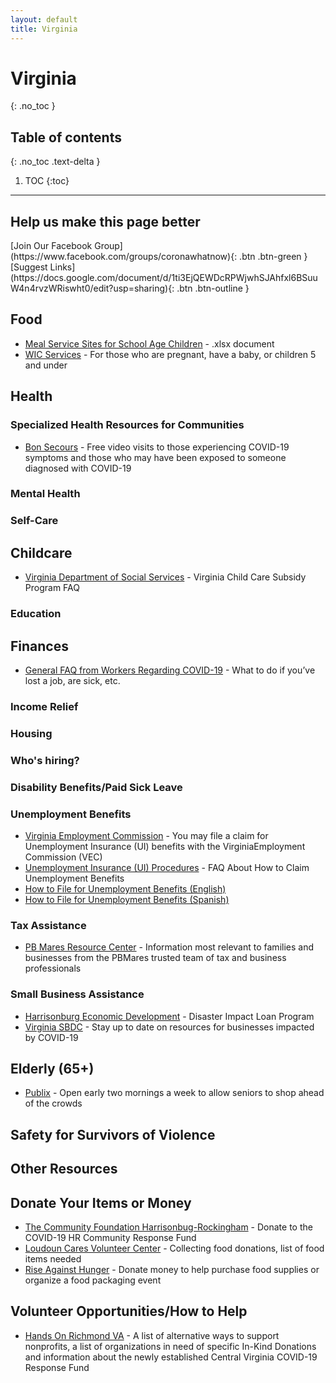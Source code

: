 ```yaml
---
layout: default
title: Virginia
---
```


# Virginia
{: .no_toc }

## Table of contents
{: .no_toc .text-delta }

1. TOC
{:toc}

---

## Help us make this page better
<span class="fs-5">
[Join Our Facebook Group](https://www.facebook.com/groups/coronawhatnow){: .btn .btn-green } [Suggest Links](https://docs.google.com/document/d/1ti3EjQEWDcRPWjwhSJAhfxl6BSuuW4n4rvzWRiswht0/edit?usp=sharing){: .btn .btn-outline }
</span>

## Food



*   [Meal Service Sites for School Age Children](http://www.doe.virginia.gov/support/nutrition/approved-meal-sites.xlsx) - .xlsx document
*   [WIC Services](https://uwhr.org/files/galleries/WIC_COVID_Flyer.pdf) - For those who are pregnant, have a baby, or children 5 and under


## Health


### Specialized Health Resources for Communities



*   [Bon Secours](https://blog.bonsecours.com/news/free-covid-19-video-visits/) - Free video visits to those experiencing COVID-19 symptoms and those who may have been exposed to someone diagnosed with COVID-19


### Mental Health


### Self-Care


## Childcare



*   [Virginia Department of Social Services](https://www.dss.virginia.gov/geninfo/files/FAQs-Virginia_Subsidy_Program.pdf) - Virginia Child Care Subsidy Program FAQ


### Education


## Finances



*   [General FAQ from Workers Regarding COVID-19](https://www.governor.virginia.gov/media/governorvirginiagov/governor-of-virginia/pdf/Frequently-Asked-Questions-from-Workers-Regarding-COVID-19.pdf) - What to do if you’ve lost a job, are sick, etc.


### Income Relief


### Housing


### Who's hiring?


### Disability Benefits/Paid Sick Leave


### Unemployment Benefits



*   [Virginia Employment Commission](http://www.vec.virginia.gov/node/11699) - You may file a claim for Unemployment Insurance (UI) benefits with the VirginiaEmployment Commission (VEC)
*   [Unemployment Insurance (UI) Procedures](https://www.vec.virginia.gov/sites/default/files/documents/Information-on-claims-related-to-layoff-March-2020.pdf) - FAQ About How to Claim Unemployment Benefits
*   [How to File for Unemployment Benefits (English)](https://uwhr.org/files/galleries/How_to_Apply_English_COVID-19_PDF.pdf)
*   [How to File for Unemployment Benefits (Spanish)](https://uwhr.org/files/galleries/How_to_Apply_Spanish_COVID-19_PDF.pdf)


### Tax Assistance



*   [PB Mares Resource Center](https://www.pbmares.com/covid-19-resource-center) - Information most relevant to families and businesses from the PBMares trusted team of tax and business professionals


### Small Business Assistance



*   [Harrisonburg Economic Development](https://harrisonburgdevelopment.com/incentives-financing-2/) - Disaster Impact Loan Program
*   [Virginia SBDC](http://www.valleysbdc.org/covid-19/) - Stay up to date on resources for businesses impacted by COVID-19


## Elderly (65+)



*   [Publix](https://ww4.publix.com/publix-store-status#seniors) - Open early two mornings a week to allow seniors to shop ahead of the crowds


## Safety for Survivors of Violence


## Other Resources


## Donate Your Items or Money



*   [The Community Foundation Harrisonbug-Rockingham](https://www.tcfhr.org/covid-19/) - Donate to the COVID-19 HR Community Response Fund
*   [Loudoun Cares Volunteer Center](https://volunteer.loudouncares.org/need/detail/?need_id=508171) - Collecting food donations, list of food items needed
*   [Rise Against Hunger](https://www.riseagainsthunger.org/#meettheneed) - Donate money to help purchase food supplies or organize a food packaging event


## Volunteer Opportunities/How to Help



*   [Hands On Richmond VA](https://www.handsonrva.org/inkind?) - A list of alternative ways to support nonprofits, a list of organizations in need of specific In-Kind Donations and information about the newly established Central Virginia COVID-19 Response Fund
